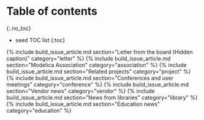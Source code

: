 # Table of contents
{:.no_toc}

* seed TOC list
{:toc}

{% include build_issue_article.md section="Letter from the board (Hidden caption)" category="letter" %}
{% include build_issue_article.md section="Modelica Association" category="association" %}
{% include build_issue_article.md section="Related projects" category="project" %}
{% include build_issue_article.md section="Conferences and user meetings" category="conference" %}
{% include build_issue_article.md section="Vendor news" category="vendor" %}
{% include build_issue_article.md section="News from libraries" category="library" %}
{% include build_issue_article.md section="Education news" category="education" %}
